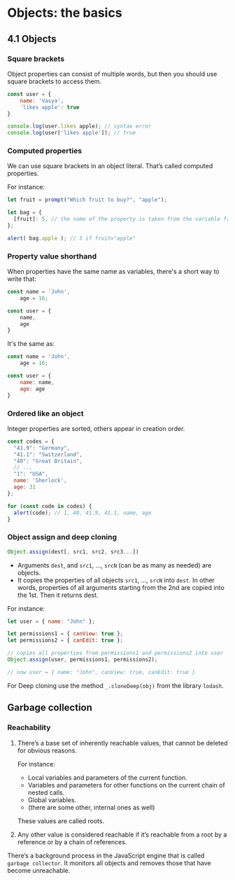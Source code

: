# Objects: the basics

## 4.1 Objects
### Square brackets
Object properties can consist of multiple words, 
but then you should use square brackets to access them.
```js
const user = {
    name: 'Vasya',
    'likes apple': true
}

console.log(user.likes apple); // syntax error
console.log(user['likes apple']); // true
```

### Computed properties
We can use square brackets in an object literal.
That’s called computed properties.

For instance: 
```js
let fruit = prompt("Which fruit to buy?", "apple");

let bag = {
  [fruit]: 5, // the name of the property is taken from the variable fruit
};

alert( bag.apple ); // 5 if fruit="apple"
```

### Property value shorthand
When properties have the same name as variables, there's a short way to write that:
```js
const name = 'John', 
    age = 16;

const user = {
    name,
    age
}
```

It's the same as:
```js
const name = 'John', 
    age = 16;

const user = {
    name: name,
    age: age
}
```

### Ordered like an object
Integer properties are sorted, others appear in creation order. 
```js
const codes = {
  "41.9": "Germany",
  "41.1": "Switzerland",
  "40": "Great Britain",
  // ..,
  "1": "USA",
  name: 'Sherlock',
  age: 31
};

for (const code in codes) {
  alert(code); // 1, 40, 41.9, 41.1, name, age
}
```

### Object assign and deep cloning
```js
Object.assign(dest[, src1, src2, src3...])
```

- Arguments `dest`, and `src1`, ..., `srcN` (can be as many as needed) are objects.
- It copies the properties of all objects `src1`, ..., `srcN` into `dest`. 
In other words, properties of all arguments starting from the 2nd are copied into the 1st. Then it returns dest.

For instance:
```js
let user = { name: "John" };

let permissions1 = { canView: true };
let permissions2 = { canEdit: true };

// copies all properties from permissions1 and permissions2 into user
Object.assign(user, permissions1, permissions2);

// now user = { name: "John", canView: true, canEdit: true }
```

For Deep cloning use the method `_.cloneDeep(obj)` from the library `lodash`.

## Garbage collection
### Reachability
1. There’s a base set of inherently reachable values, that cannot be deleted for obvious reasons.

    For instance:
    - Local variables and parameters of the current function.
    - Variables and parameters for other functions on the current chain of nested calls.
    - Global variables.
    - (there are some other, internal ones as well)
    
    These values are called roots.

2. Any other value is considered reachable if it’s reachable 
from a root by a reference or by a chain of references.

There’s a background process in the JavaScript engine that is called
`garbage collector`. It monitors all objects and removes those that
have become unreachable.
